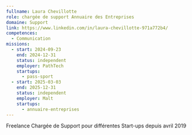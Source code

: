 ```yaml
---
fullname: Laura Chevillotte
role: chargée de support Annuaire des Entreprises
domaine: Support
link: https://www.linkedin.com/in/laura-chevillotte-971a772b4/
competences:
  - Communication
missions:
  - start: 2024-09-23
    end: 2024-12-31
    status: independent
    employer: PathTech
    startups:
      - pass-sport
  - start: 2025-03-03
    end: 2025-12-31
    status: independent
    employer: Malt
    startups:
      - annuaire-entreprises
---
```

Freelance Chargée de Support  pour différentes Start-ups depuis avril 2019 